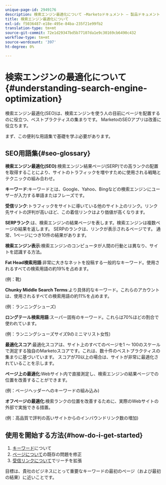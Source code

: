 ```yaml
---
unique-page-id: 2949176
description: 検索エンジン最適化について —Marketoドキュメント — 製品ドキュメント
title: 検索エンジン最適化について
exl-id: f5036487-e18e-495e-84ba-235f21e99fb2
translation-type: tm+mt
source-git-commit: 72e1d29347bd5b77107da1e9c30169cb6490c432
workflow-type: tm+mt
source-wordcount: '397'
ht-degree: 0%

---
```


# 検索エンジンの最適化について{#understanding-search-engine-optimization}

検索エンジン最適化(SEO)は、検索エンジンを使う人の目前にページを配置するのに役立つ、ベストプラクティスの集まりです。 MarketoのSEOアプリは改善に役立ちます。

まず、この便利な用語集で基礎を学ぶ必要があります。

## SEO用語集{#seo-glossary}

**検索エンジン最適化(SEO)**:検索エンジン結果ページ(SERP)での高ランクの配置を取得することにより、サイトのトラフィックを増やすために使用される戦略とテクニックの組み合わせ。

**キーワード**:キーワードとは、Google、Yahoo、Bingなどの検索エンジンにユーザーが入力する単語またはフレーズです。

**受信リンク**:トラフィックをサイトに導いている他のサイト上のリンク。リンク先サイトの評判が高いほど、この着信リンクはより価値が高くなります。

**SERPランク**:は、検索エンジンの結果ページを表します。検索エンジンは複数ページの結果を返します。 SERPのランクは、リンクが表示されるページです。 通常、1ページにつき10件の結果があります。

**検索エンジン表示**:検索エンジンのコンピュータが人間の行動とは異なり、サイトを認識する方法。

**Fat Head検索用語**:非常に大きなネットを投稿する一般的なキーワード。使用されるすべての検索用語の約19%を占めます。

(例：靴)

**Chunky Middle Search Terms**:より具体的なキーワード。これらのアカウントは、使用されるすべての検索用語の約11%を占めます。

(例：ランニングシューズ)

**ロングテール検索用語**:スーパー固有のキーワード。これらは70%ほどの割合で使われています。

(例：ランニングシューズサイズ9のミニマリスト女性)

**最適化スコア**:最適化スコアは、サイト上のすべてのページを1 ～ 100のスケールで測定する独自のMarketoスコアです。これは、数十件のベストプラクティスの集まりに基づいています。 スコアが70以上の場合は、サイトが非常に最適化されていることを示します。

**ページ上の最適化**:Webサイト内で直接測定し、検索エンジンの結果ページでの位置を改善することができます。

(例：ページヘッダーへのキーワードの組み込み)

**オフページの最適化**:検索ランクの位置を改善するために、実際のWebサイトの外部で実施できる措置。

(例：高品質で評判の高いサイトからのインバウンドリンク数の増加)

## 使用を開始する方法{#how-do-i-get-started}

1. [キーワード](/help/marketo/product-docs/additional-apps/seo/keywords/seo-understanding-keywords.md)について
1. [ページについて](/help/marketo/product-docs/additional-apps/seo/pages/seo-understanding-pages.md)の既存の問題を修正
1. [受信リンクについて](/help/marketo/product-docs/additional-apps/seo/inbound-links/seo-understanding-inbound-links.md)でリーチを拡張

目標は、貴社のビジネスにとって重要なキーワードの最初のページ（および最初の結果）に近いことです。
